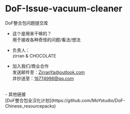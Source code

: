 # DoF-Issue-vacuum-cleaner
DoF整合包问题提交库

- 这个是用来干嘛的？
<br>用于接收各种奇怪的问题/看法/想法

- 负责人：
<br>zirran & CHOCOLATE

- 加入我们/商业合作
<br>发送邮件至：ZirranYa@outlook.com
<br>并抄送至：16774996@qq.com
<br>
- 其他链接
<br>[DoF整合包全汉化计划](https://github.com/MoYstudio/DoF-Chinese_resourcepacks)
